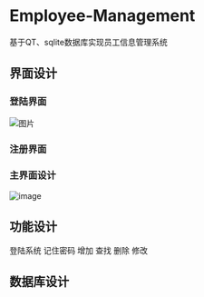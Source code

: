 # Employee-Management
基于QT、sqlite数据库实现员工信息管理系统
## 界面设计
### 登陆界面
![图片](https://user-images.githubusercontent.com/95227649/231110783-c2a8f1dd-b3d6-4063-aca3-a4330b46bdb0.png)
### 注册界面

### 主界面设计
![image]()

## 功能设计
登陆系统
记住密码
增加
查找
删除
修改
## 数据库设计
